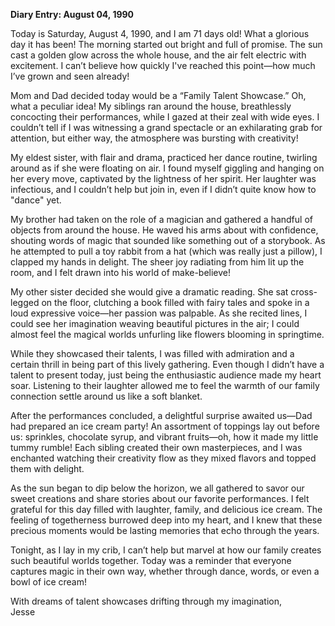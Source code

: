 
**Diary Entry: August 04, 1990**  

Today is Saturday, August 4, 1990, and I am 71 days old! What a glorious day it has been! The morning started out bright and full of promise. The sun cast a golden glow across the whole house, and the air felt electric with excitement. I can’t believe how quickly I've reached this point—how much I’ve grown and seen already! 

Mom and Dad decided today would be a “Family Talent Showcase.” Oh, what a peculiar idea! My siblings ran around the house, breathlessly concocting their performances, while I gazed at their zeal with wide eyes. I couldn’t tell if I was witnessing a grand spectacle or an exhilarating grab for attention, but either way, the atmosphere was bursting with creativity!

My eldest sister, with flair and drama, practiced her dance routine, twirling around as if she were floating on air. I found myself giggling and hanging on her every move, captivated by the lightness of her spirit. Her laughter was infectious, and I couldn’t help but join in, even if I didn’t quite know how to "dance" yet. 

My brother had taken on the role of a magician and gathered a handful of objects from around the house. He waved his arms about with confidence, shouting words of magic that sounded like something out of a storybook. As he attempted to pull a toy rabbit from a hat (which was really just a pillow), I clapped my hands in delight. The sheer joy radiating from him lit up the room, and I felt drawn into his world of make-believe!

My other sister decided she would give a dramatic reading. She sat cross-legged on the floor, clutching a book filled with fairy tales and spoke in a loud expressive voice—her passion was palpable. As she recited lines, I could see her imagination weaving beautiful pictures in the air; I could almost feel the magical worlds unfurling like flowers blooming in springtime.

While they showcased their talents, I was filled with admiration and a certain thrill in being part of this lively gathering. Even though I didn’t have a talent to present today, just being the enthusiastic audience made my heart soar. Listening to their laughter allowed me to feel the warmth of our family connection settle around us like a soft blanket.

After the performances concluded, a delightful surprise awaited us—Dad had prepared an ice cream party! An assortment of toppings lay out before us: sprinkles, chocolate syrup, and vibrant fruits—oh, how it made my little tummy rumble! Each sibling created their own masterpieces, and I was enchanted watching their creativity flow as they mixed flavors and topped them with delight.

As the sun began to dip below the horizon, we all gathered to savor our sweet creations and share stories about our favorite performances. I felt grateful for this day filled with laughter, family, and delicious ice cream. The feeling of togetherness burrowed deep into my heart, and I knew that these precious moments would be lasting memories that echo through the years. 

Tonight, as I lay in my crib, I can’t help but marvel at how our family creates such beautiful worlds together. Today was a reminder that everyone captures magic in their own way, whether through dance, words, or even a bowl of ice cream! 

With dreams of talent showcases drifting through my imagination,  
Jesse
